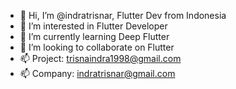 - 👋 Hi, I’m @indratrisnar, Flutter Dev from Indonesia
- 👀 I’m interested in Flutter Developer
- 🌱 I’m currently learning Deep Flutter
- 💞️ I’m looking to collaborate on Flutter
- 📫 Project: trisnaindra1998@gmail.com
- 📫 Company: indratrisnar@gmail.com

<!---
indratrisnar/indratrisnar is a ✨ special ✨ repository because its `README.md` (this file) appears on your GitHub profile.
You can click the Preview link to take a look at your changes.
--->
